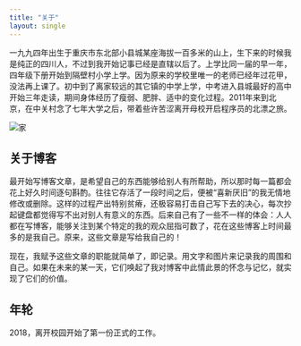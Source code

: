 ```yaml
---
title: "关于"
layout: single
---
```


一九九四年出生于重庆市东北部小县城某座海拔一百多米的山上，生下来的时候我是纯正的四川人，不过到我开始记事已经是直辖以后了。上学比同一届的早一年，四年级下册开始到隔壁村小学上学。因为原来的学校里唯一的老师已经年过花甲，没法再上课了。初中到了离家较远的其它镇的中学上学，中考进入县城最好的高中开始三年走读，期间身体经历了瘦弱、肥胖、适中的变化过程。2011年来到北京，在中关村念了七年大学之后，带着些许苦涩离开母校开启程序员的北漂之旅。

![家](https://i.imgur.com/fx7CBZX.jpg)

## 关于博客

最开始写博客文章，是希望自己的东西能够给别人有所帮助，所以那时每一篇都会花上好久时间逐句斟酌。往往它存活了一段时间之后，便被“喜新厌旧”的我无情地修改或删除。这样的过程产出特别贫瘠，还极容易打击自己写下去的决心，每次抄起键盘都觉得写不出对别人有意义的东西。后来自己有了一些不一样的体会：人人都在写博客，能够关注到某个特定的我的观众屈指可数了，花在这些博客上时间最多的是我自己。原来，这些文章是写给我自己的！

现在，我赋予这些文章的职能就简单了，即记录。用文字和图片来记录我的周围和自己。如果在未来的某一天，它们唤起了我对博客中此情此景的怀念与记忆，就实现了它们的价值。



## 年轮

2018，离开校园开始了第一份正式的工作。

